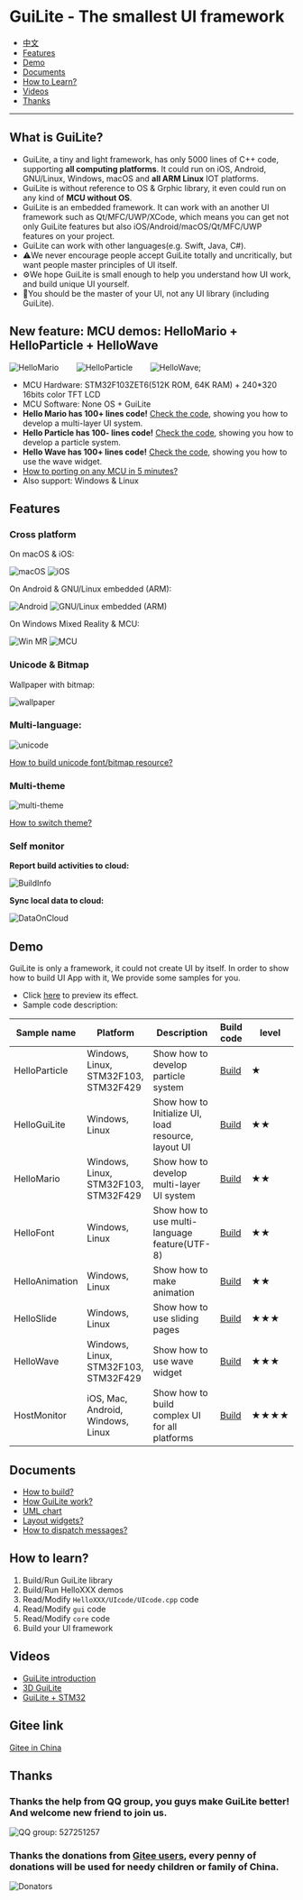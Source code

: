 # GuiLite - The smallest UI framework
- [中文](doc/README-cn.md)
- [Features](#Features)
- [Demo](#Demo)
- [Documents](#Documents)
- [How to Learn?](#How-to-Learn)
- [Videos](#Videos)
- [Thanks](#Thanks)
***
## What is GuiLite?
- GuiLite, a tiny and light framework, has only 5000 lines of C++ code, supporting **all computing platforms**. It could run on iOS, Android, GNU/Linux, Windows, macOS and **all ARM Linux** IOT platforms.
- GuiLite is without reference to OS & Grphic library, it even could run on any kind of **MCU without OS**.
- GuiLite is an embedded framework. It can work with an another UI framework such as Qt/MFC/UWP/XCode, which means you can get not only GuiLite features but also iOS/Android/macOS/Qt/MFC/UWP features on your project.
- GuiLite can work with other languages(e.g. Swift, Java, C#).
- ⚠️We never encourage people accept GuiLite totally and uncritically, but want people master principles of UI itself.
- ⚙️We hope GuiLite is small enough to help you understand how UI work, and build unique UI yourself.
- 👑You should be the master of your UI, not any UI library (including GuiLite).

## New feature: MCU demos: HelloMario + HelloParticle + HelloWave
![HelloMario](doc/HelloMario.gif)&nbsp;&nbsp;&nbsp;&nbsp;&nbsp;&nbsp;&nbsp;&nbsp;![HelloParticle](doc/HelloParticle.gif)&nbsp;&nbsp;&nbsp;&nbsp;&nbsp;&nbsp;&nbsp;&nbsp;![HelloWave](doc/HelloWave.gif);
- MCU Hardware: STM32F103ZET6(512K ROM, 64K RAM) + 240*320 16bits color TFT LCD
- MCU Software: None OS + GuiLite
- **Hello Mario has 100+ lines code!** [Check the code](https://github.com/idea4good/GuiLiteSamples/blob/master/HelloMario/UIcode/UIcode.cpp), showing you how to develop a multi-layer UI system.
- **Hello Particle has 100- lines code!** [Check the code](https://github.com/idea4good/GuiLiteSamples/blob/master/HelloParticle/UIcode/UIcode.cpp), showing you how to develop a particle system.
- **Hello Wave has 100+ lines code!** [Check the code](https://github.com/idea4good/GuiLiteSamples/blob/master/HelloWave/UIcode/UIcode.cpp), showing you how to use the wave widget.
- [How to porting on any MCU in 5 minutes?](https://github.com/idea4good/GuiLiteSamples/blob/master/HelloWave/README.md#How-to-port-on-any-MCU-)
- Also support: Windows & Linux

## Features
### Cross platform
On macOS & iOS:

![macOS](doc/Mac.gif) ![iOS](doc/Ios.landscape.gif)

On Android & GNU/Linux embedded (ARM):

![Android](doc/Android.gif) ![GNU/Linux embedded (ARM)](doc/Linux.gif)

On Windows Mixed Reality & MCU:

![Win MR](doc/WinMR.gif) ![MCU](doc/MCU.gif)

### Unicode & Bitmap
Wallpaper with bitmap:

![wallpaper](doc/wallpaper.jpg)

### Multi-language:

![unicode](doc/unicode.jpg)

[How to build unicode font/bitmap resource?](https://github.com/idea4good/GuiLiteToolkit)

### Multi-theme
![multi-theme](doc/multi-theme.png)

[How to switch theme?](https://github.com/idea4good/GuiLiteSamples/blob/master/HostMonitor/SampleCode/source/resource/resource.cpp)

### Self monitor
**Report build activities to cloud:**

![BuildInfo](doc/BuildInfo.png)

**Sync local data to cloud:**

![DataOnCloud](doc/data_on_cloud.png)

## Demo
GuiLite is only a framework, it could not create UI by itself. In order to show how to build UI App with it, We provide some samples for you.
- Click [here](https://github.com/idea4good/GuiLiteSamples) to preview its effect.
- Sample code description:

| Sample name | Platform | Description | Build code | level |
| --- | --- | --- | --- | --- |
| HelloParticle | Windows, Linux, STM32F103, STM32F429 | Show how to develop particle system | [Build](https://github.com/idea4good/GuiLiteSamples/blob/master/HelloParticle/README.md) | ★ |
| HelloGuiLite | Windows, Linux | Show how to Initialize UI, load resource, layout UI | [Build](https://github.com/idea4good/GuiLiteSamples/blob/master/HelloGuiLite/README.md) | ★★ |
| HelloMario | Windows, Linux, STM32F103, STM32F429 | Show how to develop multi-layer UI system | [Build](https://github.com/idea4good/GuiLiteSamples/blob/master/HelloMario/README.md) | ★★ |
| HelloFont | Windows, Linux | Show how to use multi-language feature(UTF-8) | [Build](https://github.com/idea4good/GuiLiteSamples/blob/master/HelloFont/README.md) | ★★ |
| HelloAnimation | Windows, Linux | Show how to make animation | [Build](https://github.com/idea4good/GuiLiteSamples/blob/master/HelloAnimation/README.md) | ★★ |
| HelloSlide | Windows, Linux | Show how to use sliding pages | [Build](https://github.com/idea4good/GuiLiteSamples/blob/master/HelloSlide/README.md) | ★★★ |
| HelloWave | Windows, Linux, STM32F103, STM32F429 | Show how to use wave widget | [Build](https://github.com/idea4good/GuiLiteSamples/blob/master/HelloWave/README.md) | ★★★ |
| HostMonitor | iOS, Mac, Android, Windows, Linux | Show how to build complex UI for all platforms | [Build](https://github.com/idea4good/GuiLiteSamples/blob/master/HostMonitor/README.md) | ★★★★ |

## Documents
- [How to build?](doc/HowToBuild.md)
- [How GuiLite work?](doc/CodeWalkthrough.md)
- [UML chart](doc/UML.md)
- [Layout widgets?](doc/HowLayoutWork.md)
- [How to dispatch messages?](doc/HowMessageWork.md)

## How to learn?
1. Build/Run GuiLite library
2. Build/Run HelloXXX demos
3. Read/Modify `HelloXXX/UIcode/UIcode.cpp` code
4. Read/Modify `gui` code
5. Read/Modify `core` code
6. Build your UI framework

## Videos
- [GuiLite introduction](https://www.youtube.com/watch?v=grqXEz3bdC0)
- [3D GuiLite](https://v.youku.com/v_show/id_XMzYxNTE3MTI0MA)
- [GuiLite + STM32](https://v.youku.com/v_show/id_XNDAwNzM5MTM3Ng)

## Gitee link
[Gitee in China](https://gitee.com/idea4good/GuiLite)

## Thanks
### Thanks the help from QQ group, you guys make GuiLite better! And welcome new friend to join us.
![QQ group: 527251257](doc/qq.group.jpg)
### Thanks the donations from [Gitee users](https://gitee.com/idea4good/GuiLite), every penny of donations will be used for needy children or family of China.
![Donators](doc/donation.jpg)


